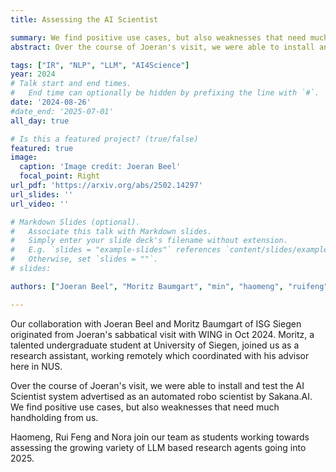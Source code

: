 ```yaml
---
title: Assessing the AI Scientist

summary: We find positive use cases, but also weaknesses that need much handholding from human scientists.
abstract: Over the course of Joeran's visit, we were able to install and test the AI Scientist system advertised as an automated robo scientist by Sakana.AI.  We find positive use cases, but also weaknesses that need much handholding from us.

tags: ["IR", "NLP", "LLM", "AI4Science"]
year: 2024
# Talk start and end times.
#   End time can optionally be hidden by prefixing the line with `#`.
date: '2024-08-26'
#date_end: '2025-07-01'
all_day: true

# Is this a featured project? (true/false)
featured: true
image:
  caption: 'Image credit: Joeran Beel'
  focal_point: Right
url_pdf: 'https://arxiv.org/abs/2502.14297'
url_slides: ''
url_video: ''

# Markdown Slides (optional).
#   Associate this talk with Markdown slides.
#   Simply enter your slide deck's filename without extension.
#   E.g. `slides = "example-slides"` references `content/slides/example-slides.md`.
#   Otherwise, set `slides = ""`.
# slides:

authors: ["Joeran Beel", "Moritz Baumgart", "min", "haomeng", "ruifeng", "nora"]

---
```

Our collaboration with Joeran Beel and Moritz Baumgart of ISG Siegen originated from Joeran's sabbatical visit with WING in Oct 2024.  Moritz, a talented undergraduate student at University of Siegen, joined us as a research assistant, working remotely which coordinated with his advisor here in NUS.  

Over the course of Joeran's visit, we were able to install and test the AI Scientist system advertised as an automated robo scientist by Sakana.AI.  We find positive use cases, but also weaknesses that need much handholding from us.

Haomeng, Rui Feng and Nora join our team as students working towards assessing the growing variety of LLM based research agents going into 2025.
